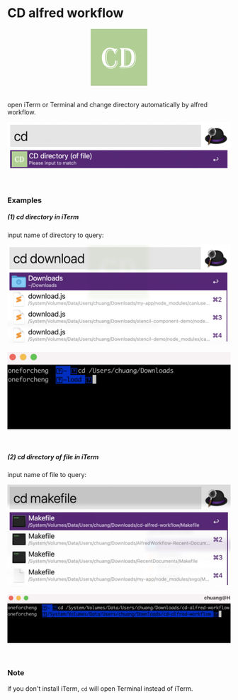 # CD alfred workflow

<div style="text-align: center">
    <img src="./icon.png" alt="cd logo" width="128" height="128" />
</div>

<br />

open iTerm or Terminal and change directory automatically by alfred workflow.

![img1](img/img1.png)

<br />

### Examples

##### (1) cd directory in iTerm

input name of directory to query:

![img2](img/img2.jpg)

![img3](img/img3.jpg)

<br />

##### (2) cd directory of file in iTerm

input name of file to query:

![img4](img/img4.jpg)

![img5](img/img5.jpg)

<br />


### Note

if you don't install iTerm, `cd` will open Terminal instead of iTerm.
